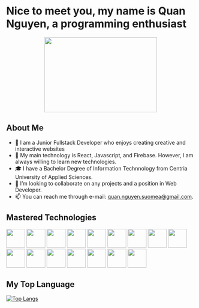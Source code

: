 # Nice to meet you, my name is Quan Nguyen, a programming enthusiast

<div align="center"><img src="https://media2.giphy.com/media/OpBA2nKQog7LENz8Of/giphy.gif?cid=ecf05e47qx338eiazz24cn4ygl02mq4so4wm9jxmroin8xjo&ep=v1_gifs_search&rid=giphy.gif&ct=g" width="300" height="200"></div>

## About Me

- 👋 I am a Junior Fullstack Developer who enjoys creating creative and interactive websites
- 📖 My main technology is React, Javascript, and Firebase. However, I am always willing to learn new technologies.
- 🎓 I have a Bachelor Degree of Information Technnology from Centria University of Applied Sciences.
- 💞️ I’m looking to collaborate on any projects and a position in Web Developer.
- 📫 You can reach me through e-mail: quan.nguyen.suomea@gmail.com.

## Mastered Technologies
<div display="inline-block" gap="10px">
<img src="https://cdn.jsdelivr.net/gh/devicons/devicon/icons/html5/html5-original-wordmark.svg" height="50" width="50"/>
<img src="https://cdn.jsdelivr.net/gh/devicons/devicon/icons/css3/css3-original-wordmark.svg" height="50" width="50"/>
<img src="https://cdn.jsdelivr.net/gh/devicons/devicon/icons/javascript/javascript-original.svg" height="50" width="50"/>
<img src="https://cdn.jsdelivr.net/gh/devicons/devicon/icons/nodejs/nodejs-original-wordmark.svg" height="50" width="50"/>
<img src="https://cdn.jsdelivr.net/gh/devicons/devicon/icons/typescript/typescript-original.svg" height="50" width="50"/>
<img src="https://cdn.jsdelivr.net/gh/devicons/devicon/icons/bootstrap/bootstrap-original-wordmark.svg" height="50" width="50"/>
<img src="https://cdn.jsdelivr.net/gh/devicons/devicon/icons/sass/sass-original.svg" height="50" width="50"/>
<img src="https://cdn.jsdelivr.net/gh/devicons/devicon/icons/npm/npm-original-wordmark.svg" height="50" width="50"/>
<img src="https://cdn.jsdelivr.net/gh/devicons/devicon/icons/react/react-original-wordmark.svg" height="50" width="50"/>
<img src="https://cdn.jsdelivr.net/gh/devicons/devicon/icons/dotnetcore/dotnetcore-original.svg" height="50" width="50"/>
<img src="https://cdn.jsdelivr.net/gh/devicons/devicon/icons/firebase/firebase-plain-wordmark.svg" height="50" width="50"/>
<img src="https://cdn.jsdelivr.net/gh/devicons/devicon/icons/docker/docker-original.svg" height="50" width="50"/>
<img src="https://cdn.jsdelivr.net/gh/devicons/devicon/icons/github/github-original-wordmark.svg" height="50" width="50"/>
<img src="https://cdn.jsdelivr.net/gh/devicons/devicon/icons/vscode/vscode-original.svg" height="50" width="50"/>
<img src="https://cdn.jsdelivr.net/gh/devicons/devicon/icons/azure/azure-original-wordmark.svg" height="50" width="50" />
<img src="https://cdn.jsdelivr.net/gh/devicons/devicon/icons/mongodb/mongodb-original-wordmark.svg" height="50" width="50"/> 
</div>

## My Top Language
[![Top Langs](https://github-readme-stats.vercel.app/api/top-langs?username=HungHoang108)](https://github.com/anuraghazra/github-readme-stats)

<!---
mq003at/mq003at is a ✨ special ✨ repository because its `README.md` (this file) appears on your GitHub profile.
You can click the Preview link to take a look at your changes.
--->
